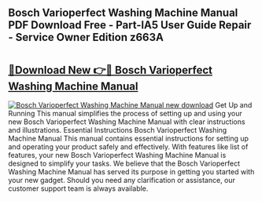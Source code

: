 ## Bosch Varioperfect Washing Machine Manual PDF Download Free - Part-lA5 User Guide Repair - Service Owner Edition z663A

# <h2><a href="http://cf15932.oget.top/?id=Bosch+Varioperfect+Washing+Machine+Manual">🔗Download New 👉🔴 Bosch Varioperfect Washing Machine Manual</a></h2>

[![Bosch Varioperfect Washing Machine Manual new download](https://i.imgur.com/5g1atiW.png)](http://cf15932.oget.top/?id=Bosch+Varioperfect+Washing+Machine+Manual)
Get Up and Running This manual simplifies the process of setting up and using your new Bosch Varioperfect Washing Machine Manual with clear instructions and illustrations. Essential Instructions Bosch Varioperfect Washing Machine Manual This manual contains essential instructions for setting up and operating your product safely and effectively. With features like list of features, your new Bosch Varioperfect Washing Machine Manual is designed to simplify your tasks. We believe that the Bosch Varioperfect Washing Machine Manual has served its purpose in getting you started with your new gadget. Should you need any clarification or assistance, our customer support team is always available.
